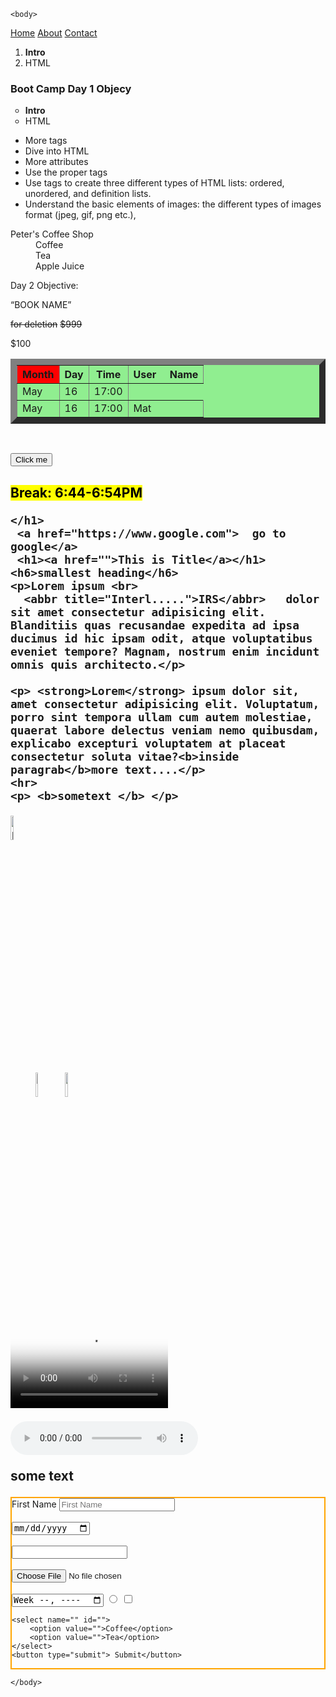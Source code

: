 <!DOCTYPE html>
<html lang="en">
    <head>
        <!-- <meta charset="UTF-8">
        <meta http-equiv="X-UA-Compatible" content="IE=edge">
        <meta name="viewport" content="width=device-width, initial-scale=1.0">
        <title>Document</title> -->
    </head>

<!--  comments-->

    <body>
   
<nav>
    <a href="">Home</a>
    <a href="">About</a>
    <a href="">Contact</a>
</nav>

<main>
    
<!-- ordered list, unorderd list, describtion list -->

<ol start="a">
<li><b>Intro</b></li>
<li>HTML</li>
</ol>

<h3>Boot Camp Day 1 Objecy</h3>
<ul style="list-style-type: circle;">
<li><b>Intro</b></li>
<li>HTML</li>
</ul>
       <ul>
        <li>More tags</li>
            <li>Dive into HTML </li>
        <li>More attributes</li>
        <li>Use the proper tags</li>
      <li>Use tags to create three different types of HTML lists: ordered, unordered, and definition lists. </li>
    <li>Understand the basic elements of images: the different types of images format (jpeg, gif, png etc.),   </li>
 </ul>



<dl>
<dt>Peter's Coffee Shop</dt>
<dd>Coffee</dd>
<dd>Tea    </dd>
<dd>Apple Juice</dd>
</dl>

<dt>Day 2 Objective:</dt>

  
     

<q>BOOK NAME</q>
<blockquote cite="">

</blockquote>
    
<del>for deletion</del>
<s>$999</s>
<p>$100</p>
    
<table border="10px" bgcolor="lightgreen">
<thead>
<tr>
<th bgcolor="red">Month</th>
<th>Day</th>
<th>Time</th>
<th>User &nbsp &nbsp Name</th>
</tr>
</thead>
<tbody>
<tr>
<td>May</td>
<td>16</td>
<td>17:00</td>
</tr>

<tr>
<td>May</td>
<td>16</td>
<td>17:00</td>
<td>Mat</td>
</tr>
</tbody>
</table>

<br>

<button>Click me</button>

<section>
    <h1><mark> Break: 6:44-6:54PM</mark>

    </h1>
     <a href="https://www.google.com">  go to google</a>
     <h1><a href="">This is Title</a></h1>
    <h6>smallest heading</h6>
    <p>Lorem ipsum <br>
      <abbr title="Interl.....">IRS</abbr>   dolor sit amet consectetur adipisicing elit. Blanditiis quas recusandae expedita ad ipsa ducimus id hic ipsam odit, atque voluptatibus eveniet tempore? Magnam, nostrum enim incidunt omnis quis architecto.</p>
     
    <p> <strong>Lorem</strong> ipsum dolor sit, amet consectetur adipisicing elit. Voluptatum, porro sint tempora ullam cum autem molestiae, quaerat labore delectus veniam nemo quibusdam, explicabo excepturi voluptatem at placeat consectetur soluta vitae?<b>inside paragrab</b>more text....</p>
    <hr>
    <p> <b>sometext </b> </p>
   <img width="10%" src="images/nyc.jpg" alt="new york city image">
    
   <figure>
    <img width="10%" src="images/nyc.jpg" alt="">
    <img width="10%" src="images/nyc.jpg" alt="">
   </figure>
   <video width="50%" src="dog story.mp4" controls poster="images/nyc.jpg"></video>
  
   <audio src="song.mp3" controls></audio>
   <!-- inline elemement vs. block element -->
   <!-- showing contact info, use one tag -->
   <!-- <i>email John Doe</i> <br>
   <i>call John Doe</i> <br>
   <i>visit John Doe at 111 new york, 10002</i> -->
   <p>some text</p>


</section>

</main>
<aside>

</aside>

<form style="border:2px solid orange" action="">
    <label for="first_name">First Name</label>
    <input type="text" id="first_name" placeholder="First Name">
<br>
<br>
    <input type="date">
    <br>
    <br>
    <input type="nubmer">
    <br>
    <br>
    <input type="file">
    <br>
    <br>
    <input type="week">
    <input type="radio">
    <input type="checkbox">

    <select name="" id="">
        <option value="">Coffee</option>
        <option value="">Tea</option>
    </select>
    <button type="submit"> Submit</button>
</form>

<footer>


</footer>




    </body>
</html>
